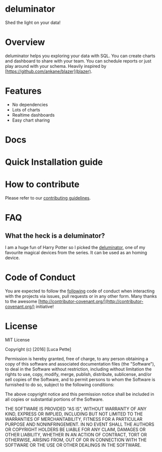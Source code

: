 # deluminator

Shed the light on your data!

# Overview

deluminator helps you exploring your data with SQL. You can create charts and
dashboard to share with your team. You can schedule reports or just play
around with your schema. Heavily inspired by
[https://github.com/ankane/blazer](blazer).

# Features

- No dependencies
- Lots of charts
- Realtime dashboards
- Easy chart sharing

# Docs

# Quick Installation guide

# How to contribute

Please refer to our [contributing guidelines](/CONTRIBUTING.md).

# FAQ

## What the heck is a deluminator?

I am a huge fun of Harry Potter so I picked the
[deluminator](https://en.wikipedia.org/wiki/Magical_objects_in_Harry_Potter#Deluminator_.28Put-Outer.29),
one of my favourite magical devices from the series. It can be used as an
homing device.

# Code of Conduct

You are expected to follow the [following](/CODE_OF_CONDUCT.md) code of
conduct when interacting with the projects via issues, pull requests or in any
other form. Many thanks to the awesome
[http://contributor-covenant.org/](http://contributor-covenant.org/)
initiative!

# License

MIT License

Copyright (c) [2016] [Luca Pette]

Permission is hereby granted, free of charge, to any person obtaining a copy
of this software and associated documentation files (the "Software"), to deal
in the Software without restriction, including without limitation the rights
to use, copy, modify, merge, publish, distribute, sublicense, and/or sell
copies of the Software, and to permit persons to whom the Software is
furnished to do so, subject to the following conditions:

The above copyright notice and this permission notice shall be included in all
copies or substantial portions of the Software.

THE SOFTWARE IS PROVIDED "AS IS", WITHOUT WARRANTY OF ANY KIND, EXPRESS OR
IMPLIED, INCLUDING BUT NOT LIMITED TO THE WARRANTIES OF MERCHANTABILITY,
FITNESS FOR A PARTICULAR PURPOSE AND NONINFRINGEMENT. IN NO EVENT SHALL THE
AUTHORS OR COPYRIGHT HOLDERS BE LIABLE FOR ANY CLAIM, DAMAGES OR OTHER
LIABILITY, WHETHER IN AN ACTION OF CONTRACT, TORT OR OTHERWISE, ARISING FROM,
OUT OF OR IN CONNECTION WITH THE SOFTWARE OR THE USE OR OTHER DEALINGS IN THE
SOFTWARE.
